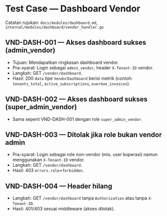 # Test Case — Dashboard Vendor

Catatan rujukan: `docs/modules/dashboard.md`, `internal/modules/dashboard/vendor_handler.go`

## VND-DASH-001 — Akses dashboard sukses (admin_vendor)
- Tujuan: Mendapatkan ringkasan dashboard vendor.
- Pra-syarat: Login sebagai `admin_vendor`, header `X-Tenant-ID` vendor.
- Langkah: GET `/vendor/dashboard`.
- Hasil: 200 `data` tipe `VendorDashboard` berisi metrik (contoh: `tenants_total`, `active_subscriptions`, `overdue_invoices`).

## VND-DASH-002 — Akses dashboard sukses (super_admin_vendor)
- Sama seperti VND-DASH-001 dengan role `super_admin_vendor`.

## VND-DASH-003 — Ditolak jika role bukan vendor admin
- Pra-syarat: Login sebagai role non-vendor (mis. user koperasi) namun menggunakan `X-Tenant-ID` vendor.
- Langkah: GET `/vendor/dashboard`.
- Hasil: 403 `errors.role`=`forbidden`.

## VND-DASH-004 — Header hilang
- Langkah: GET `/vendor/dashboard` tanpa `Authorization` atau tanpa `X-Tenant-ID`.
- Hasil: 401/403 sesuai middleware (akses ditolak).

